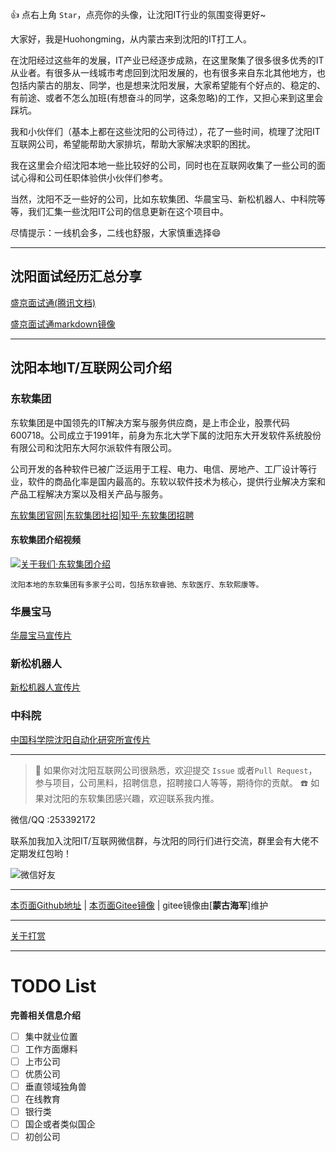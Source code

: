 :+1: 点右上角 `Star`，点亮你的头像，让沈阳IT行业的氛围变得更好~

大家好，我是Huohongming，从内蒙古来到沈阳的IT打工人。

在沈阳经过这些年的发展，IT产业已经逐步成熟，在这里聚集了很多很多优秀的IT从业者。有很多从一线城市考虑回到沈阳发展的，也有很多来自东北其他地方，也包括内蒙古的朋友、同学，也是想来沈阳发展，大家希望能有个好点的、稳定的、有前途、或者不怎么加班(有想奋斗的同学，这条忽略)的工作，又担心来到这里会踩坑。

我和小伙伴们（基本上都在这些沈阳的公司待过），花了一些时间，梳理了沈阳IT互联网公司，希望能帮助大家排坑，帮助大家解决求职的困扰。

我在这里会介绍沈阳本地一些比较好的公司，同时也在互联网收集了一些公司的面试心得和公司任职体验供小伙伴们参考。

当然，沈阳不乏一些好的公司，比如东软集团、华晨宝马、新松机器人、中科院等等，我们汇集一些沈阳IT公司的信息更新在这个项目中。

尽情提示：一线机会多，二线也舒服，大家慎重选择😄

----

## 沈阳面试经历汇总分享

[盛京面试通(腾讯文档)](https://docs.qq.com/sheet/DV3piSGFDYXhkcERL?tab=BB08J2&_t=1626881355586)

[盛京面试通markdown镜像](./interviews/盛京面试通.md)

----

## 沈阳本地IT/互联网公司介绍

### 东软集团

东软集团是中国领先的IT解决方案与服务供应商，是上市企业，股票代码600718。公司成立于1991年，前身为东北大学下属的沈阳东大开发软件系统股份有限公司和沈阳东大阿尔派软件有限公司。

公司开发的各种软件已被广泛运用于工程、电力、电信、房地产、工厂设计等行业，软件的商品化率是国内最高的。东软以软件技术为核心，提供行业解决方案和产品工程解决方案以及相关产品与服务。

[东软集团官网](https://www.neusoft.com/cn/)|[东软集团社招](https://talents.neusoft.com/webdesign/homepage.do?noclear=yes)|[知乎·东软集团招聘](https://www.zhihu.com/search?type=content&q=%E4%B8%9C%E8%BD%AF%E9%9B%86%E5%9B%A2%20%E6%B2%88%E9%98%B3)

#### 东软集团介绍视频

[![关于我们·东软集团介绍](https://i1.hdslb.com/bfs/archive/74cd6f9107ff2cf95490f015ba3916cf79a81e66.jpg@320w_200h_1c.webp)](https://www.bilibili.com/video/BV16y4y1r7r9?from=search&seid=10934766587646264218)

    沈阳本地的东软集团有多家子公司，包括东软睿驰、东软医疗、东软熙康等。

### 华晨宝马

[华晨宝马宣传片](https://www.bilibili.com/video/BV1Ko4y117qb)

### 新松机器人

[新松机器人宣传片](https://www.bilibili.com/video/BV1Hv411x7bv)

### 中科院

[中国科学院沈阳自动化研究所宣传片](https://www.bilibili.com/video/BV19Z4y1u7rK)

----

> :lollipop: 如果你对沈阳互联网公司很熟悉，欢迎提交 `Issue` 或者`Pull Request`，参与项目，公司黑料，招聘信息，招聘接口人等等，期待你的贡献。
> :phone: 如果对沈阳的东软集团感兴趣，欢迎联系我内推。

微信/QQ :253392172

联系加我加入沈阳IT/互联网微信群，与沈阳的同行们进行交流，群里会有大佬不定期发红包哟！

![微信好友](./images/weixin_contact.jpg)

----

[本页面Github地址](https://github.com/hmhuo/Shenyang-IT) | [本页面Gitee镜像](https://gitee.com/BaldLeague/Shenyang-IT) | gitee镜像由[**蒙古海军**]维护

----

[关于打赏](./donate.md)

----

# TODO List

**完善相关信息介绍**

- [ ] 集中就业位置
- [ ] 工作方面爆料
- [ ] 上市公司
- [ ] 优质公司
- [ ] 垂直领域独角兽
- [ ] 在线教育
- [ ] 银行类
- [ ] 国企或者类似国企
- [ ] 初创公司
